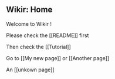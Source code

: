 ## Wikir: Home ##

Welcome to Wikir !

Please check the [[README]] first

Then check the [[Tutorial]]

Go to [[My new page]]
or [[Another page]]

An [[unkown page]]